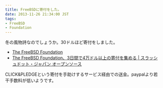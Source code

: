 ```yaml
---
title: FreeBSDに寄付をした。
date: 2013-11-26 21:34:00 JST
tags:
- FreeBSD
- Foundation
---
```


冬の風物詩なのでしょうか。30ドルほど寄付をしました。

* [The FreeBSD Foundation](https://www.freebsdfoundation.org/ "The FreeBSD Foundation")
* [The FreeBSD Foundation、3日間で4万ドル以上の寄付を集める | スラッシュドット・ジャパン オープンソース](http://opensource.slashdot.jp/story/12/12/14/2211254/ "The FreeBSD Foundation、3日間で4万ドル以上の寄付を集める | スラッシュドット・ジャパン オープンソース")

CLICK&PLEDGEという寄付を手助けするサービス経由での送金。paypalより若干手数料が低いようです。


